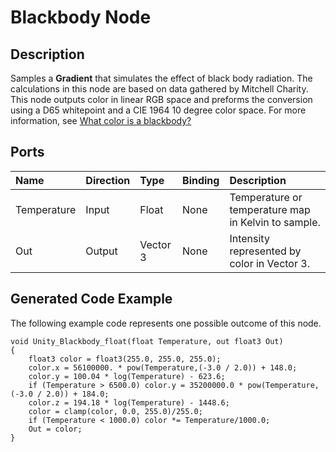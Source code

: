 # Blackbody Node

## Description

Samples a **Gradient** that simulates the effect of black body radiation. 
The calculations in this node are based on data gathered by Mitchell Charity.
This node outputs color in linear RGB space and preforms the conversion using a D65 whitepoint and a CIE 1964 10 degree color space. 
For more information, see [What color is a blackbody?](http://www.vendian.org/mncharity/dir3/blackbody/)

## Ports

| Name        | Direction           | Type  | Binding | Description |
|:------------ |:-------------|:-----|:---|:---|
| Temperature      | Input | Float    | None | Temperature or temperature map in Kelvin to sample.  |
| Out | Output      |    Vector 3 | None | Intensity represented by color in Vector 3. |

## Generated Code Example

The following example code represents one possible outcome of this node.

```
void Unity_Blackbody_float(float Temperature, out float3 Out)
{
    float3 color = float3(255.0, 255.0, 255.0);
    color.x = 56100000. * pow(Temperature,(-3.0 / 2.0)) + 148.0;
    color.y = 100.04 * log(Temperature) - 623.6;
    if (Temperature > 6500.0) color.y = 35200000.0 * pow(Temperature,(-3.0 / 2.0)) + 184.0;
    color.z = 194.18 * log(Temperature) - 1448.6;
    color = clamp(color, 0.0, 255.0)/255.0;
    if (Temperature < 1000.0) color *= Temperature/1000.0;
    Out = color;
}
```
